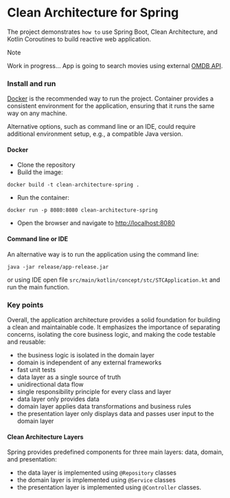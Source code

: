 # Clean Architecture for Spring
The project demonstrates `how to` use Spring Boot, Clean Architecture, and Kotlin Coroutines to build reactive web application.

> [!NOTE]
> Work in progress...
> App is going to search movies using external [OMDB API](https://www.omdbapi.com).

### Install and run
[Docker](https://docs.docker.com/get-started/get-docker/) is the recommended way to run the project. Container provides a consistent environment for the application, ensuring that it runs the same way on any machine.

Alternative options, such as command line or an IDE, could require additional environment setup, e.g., a compatible Java version.

#### Docker
* Clone the repository
* Build the image:
```shell
docker build -t clean-architecture-spring .
```
* Run the container:
```shell
docker run -p 8080:8080 clean-architecture-spring
```
* Open the browser and navigate to [http://localhost:8080](http://localhost:8080)

#### Command line or IDE
An alternative way is to run the application using the command line:
```shell
java -jar release/app-release.jar
```
or using IDE open file `src/main/kotlin/concept/stc/STCApplication.kt` and run the main function.

### Key points
Overall, the application architecture provides a solid foundation for building a clean and maintainable code. It emphasizes the importance of separating concerns, isolating the core business logic, and making the code testable and reusable:
* the business logic is isolated in the domain layer 
* domain is independent of any external frameworks
* fast unit tests
* data layer as a single source of truth
* unidirectional data flow
* single responsibility principle for every class and layer
* data layer only provides data
* domain layer applies data transformations and business rules
* the presentation layer only displays data and passes user input to the domain layer

#### Clean Architecture Layers
Spring provides predefined components for three main layers: data, domain, and presentation: 
* the data layer is implemented using `@Repository` classes
* the domain layer is implemented using `@Service` classes 
* the presentation layer is implemented using `@Controller` classes.
